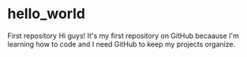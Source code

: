 # hello_world
First repository
Hi guys!
It's my first repository on GitHub becaause I'm learning how to code and I need GitHub to keep my projects organize. 
